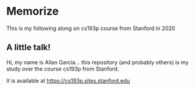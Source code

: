 # Memorize
This is my following along on cs193p course from Stanford in 2020

## A little talk!
Hi, my name is Allan Garcia... this repository (and probably others) is my study over the course cs193p from Stanford.

It is available at https://cs193p.sites.stanford.edu
